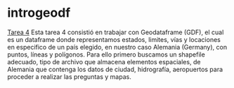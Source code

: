 # introgeodf
[Tarea 4]()
Esta tarea 4 consistió en trabajar con Geodataframe (GDF), el cual es un dataframe donde representamos estados, limites, vías y locaciones en especifico de un país elegido, en nuestro caso Alemania (Germany), con puntos, líneas y polígonos. Para ello primero buscamos un shapefile adecuado, tipo de archivo que almacena elementos espaciales, de Alemania que contenga los datos de ciudad, hidrografía, aeropuertos para proceder a realizar las preguntas y mapas.
